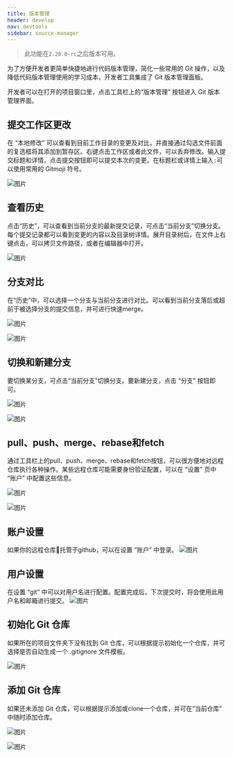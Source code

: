 ```yaml
---
title: 版本管理
header: develop
nav: devtools
sidebar: source-manager
---
```


>此功能在`2.20.0-rc`之后版本可用。

为了方便开发者更简单快捷地进行代码版本管理，简化一些常用的 Git 操作，以及降低代码版本管理使用的学习成本，开发者工具集成了 Git 版本管理面板。

开发者可以在打开的项目窗口里，点击工具栏上的“版本管理” 按钮进入 Git 版本管理界面。

## 提交工作区更改

在 “本地修改” 可以查看到目前工作目录的变更及对比，并直接通过勾选文件前面的复选框将其添加到暂存区。右键点击工作区或者此文件，可以丢弃修改。输入提交标题和详情，点击提交按钮即可以提交本次的变更。在标题栏或详情上输入`:`可以使用常用的 Gitmoji 符号。

![图片](../../../img/tool/source-manager1.png) 

## 查看历史

点击“历史”，可以查看到当前分支的最新提交记录，可点击“当前分支”切换分支。每个提交记录都可以看到变更的内容以及目录树详情。展开目录树后，在文件上右键点击，可以拷贝文件路径，或者在编辑器中打开。

![图片](../../../img/tool/source-manager2.png) 

## 分支对比

在“历史”中，可以选择一个分支与当前分支进行对比。可以看到当前分支落后或超前于被选择分支的提交信息，并可进行快速merge。

![图片](../../../img/tool/source-manager4.png) 

![图片](../../../img/tool/source-manager5.png) 

## 切换和新建分支

要切换某分支，可点击“当前分支”切换分支。要新建分支，点击 “分支” 按钮即可。

![图片](../../../img/tool/source-manager3.png) 

![图片](../../../img/tool/source-manager6.png) 

## pull、push、merge、rebase和fetch

通过工具栏上的pull、push、merge、rebase和fetch按钮，可以很方便地对远程仓库执行各种操作。某些远程仓库可能需要身份验证配置，可以在 “设置” 页中 “账户” 中配置这些信息。

![图片](../../../img/tool/source-manager7.png) 

![图片](../../../img/tool/source-manager8.png) 

## 账户设置

如果你的远程仓库托管于github，可以在设置 “账户” 中登录。
![图片](../../../img/tool/source-manager9.png) 

## 用户设置

在设置 “git” 中可以对用户名进行配置。配置完成后，下次提交时，将会使用此用户名和邮箱进行提交。
![图片](../../../img/tool/source-manager10.png) 

## 初始化 Git 仓库
如果所在的项目文件夹下没有找到 Git 仓库，可以根据提示初始化一个仓库，并可选择是否自动生成一个 .gitignore 文件模板。

![图片](../../../img/tool/source-manager11.png) 

## 添加 Git 仓库
如果还未添加 Git 仓库，可以根据提示添加或clone一个仓库，并可在“当前仓库” 中随时添加仓库。

![图片](../../../img/tool/source-manager12.png) 

![图片](../../../img/tool/source-manager13.png) 